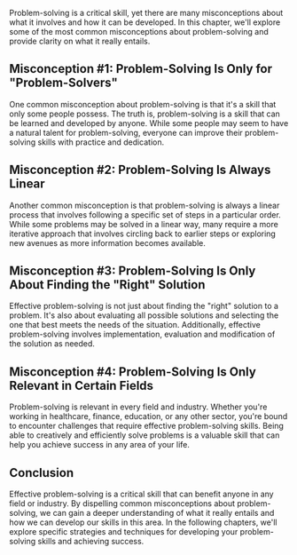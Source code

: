 
Problem-solving is a critical skill, yet there are many misconceptions about what it involves and how it can be developed. In this chapter, we'll explore some of the most common misconceptions about problem-solving and provide clarity on what it really entails.

Misconception #1: Problem-Solving Is Only for "Problem-Solvers"
---------------------------------------------------------------

One common misconception about problem-solving is that it's a skill that only some people possess. The truth is, problem-solving is a skill that can be learned and developed by anyone. While some people may seem to have a natural talent for problem-solving, everyone can improve their problem-solving skills with practice and dedication.

Misconception #2: Problem-Solving Is Always Linear
--------------------------------------------------

Another common misconception is that problem-solving is always a linear process that involves following a specific set of steps in a particular order. While some problems may be solved in a linear way, many require a more iterative approach that involves circling back to earlier steps or exploring new avenues as more information becomes available.

Misconception #3: Problem-Solving Is Only About Finding the "Right" Solution
----------------------------------------------------------------------------

Effective problem-solving is not just about finding the "right" solution to a problem. It's also about evaluating all possible solutions and selecting the one that best meets the needs of the situation. Additionally, effective problem-solving involves implementation, evaluation and modification of the solution as needed.

Misconception #4: Problem-Solving Is Only Relevant in Certain Fields
--------------------------------------------------------------------

Problem-solving is relevant in every field and industry. Whether you're working in healthcare, finance, education, or any other sector, you're bound to encounter challenges that require effective problem-solving skills. Being able to creatively and efficiently solve problems is a valuable skill that can help you achieve success in any area of your life.

Conclusion
----------

Effective problem-solving is a critical skill that can benefit anyone in any field or industry. By dispelling common misconceptions about problem-solving, we can gain a deeper understanding of what it really entails and how we can develop our skills in this area. In the following chapters, we'll explore specific strategies and techniques for developing your problem-solving skills and achieving success.
